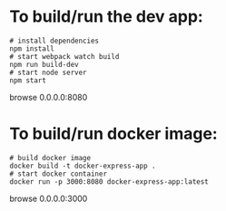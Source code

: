 # To build/run the dev app:
```
# install dependencies
npm install
# start webpack watch build
npm run build-dev
# start node server
npm start
```
browse 0.0.0.0:8080

# To build/run docker image:
```
# build docker image
docker build -t docker-express-app .
# start docker container
docker run -p 3000:8080 docker-express-app:latest
```
browse 0.0.0.0:3000
